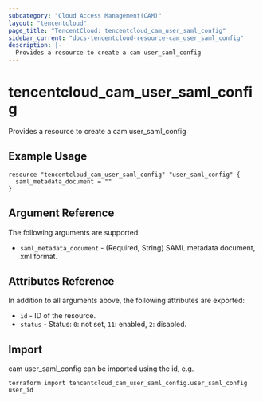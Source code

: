 ```yaml
---
subcategory: "Cloud Access Management(CAM)"
layout: "tencentcloud"
page_title: "TencentCloud: tencentcloud_cam_user_saml_config"
sidebar_current: "docs-tencentcloud-resource-cam_user_saml_config"
description: |-
  Provides a resource to create a cam user_saml_config
---
```


# tencentcloud_cam_user_saml_config

Provides a resource to create a cam user_saml_config

## Example Usage

```hcl
resource "tencentcloud_cam_user_saml_config" "user_saml_config" {
  saml_metadata_document = ""
}
```

## Argument Reference

The following arguments are supported:

* `saml_metadata_document` - (Required, String) SAML metadata document, xml format.

## Attributes Reference

In addition to all arguments above, the following attributes are exported:

* `id` - ID of the resource.
* `status` - Status: `0`: not set, `11`: enabled, `2`: disabled.


## Import

cam user_saml_config can be imported using the id, e.g.

```
terraform import tencentcloud_cam_user_saml_config.user_saml_config user_id
```

